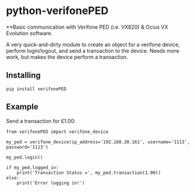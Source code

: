 # python-verifonePED

**Basic communication with Verifone PED (i.e. VX820) & Ocius VX Evolution software.

A very quick-and-dirty module to create an object for a verifone device, perform login/logout, and send a transaction to the device.
Needs more work, but makes the device perform a transaction.


## Installing
`pip install verifonePED`

## Example

Send a transaction for £1.00:
```
from verifonePED import verifone_device

my_ped = verifone_device(ip_address='192.168.20.161', username='1113', password='1113')

my_ped.login()

if my_ped.logged_in:
    print('Transaction Status =', my_ped.transaction(1.00))
else:
    print('Error logging in!')
```
